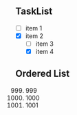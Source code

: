 ## TaskList

- [ ] item 1
- [x] item 2
  - [ ] item 3
  - [x] item 4

## Ordered List

999. 999
1000. 1000
1001. 1001
